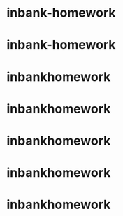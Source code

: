 # inbank-homework
# inbank-homework
# inbankhomework
# inbankhomework
# inbankhomework
# inbankhomework
# inbankhomework
